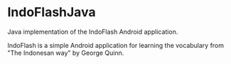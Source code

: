 # IndoFlashJava
Java implementation of the IndoFlash Android application.

IndoFlash is a simple Android application for learning the vocabulary from "The Indonesan way" by George Quinn.
